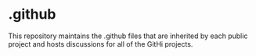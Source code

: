 # .github
This repository maintains the .github files that are inherited by each public project and hosts discussions for all of the GitHi projects.
